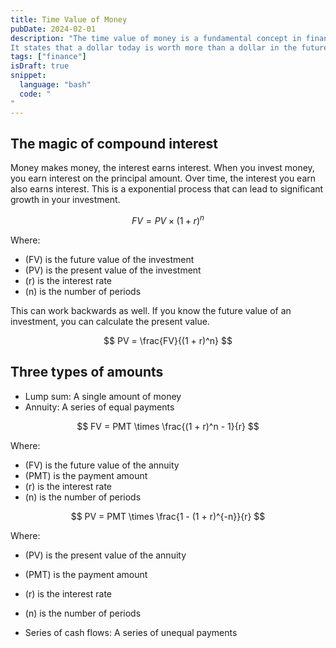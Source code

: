 ```yaml
---
title: Time Value of Money
pubDate: 2024-02-01
description: "The time value of money is a fundamental concept in finance.
It states that a dollar today is worth more than a dollar in the future."
tags: ["finance"]
isDraft: true
snippet:
  language: "bash"
  code: "
"
---
```


## The magic of compound interest

Money makes money, the interest earns interest. When you invest money,
you earn interest on the principal amount. Over time, the interest you
earn also earns interest. This is a exponential process that can lead to
significant growth in your investment.

$$
FV = PV \times (1 + r)^n
$$

Where:

- \(FV\) is the future value of the investment
- \(PV\) is the present value of the investment
- \(r\) is the interest rate
- \(n\) is the number of periods

This can work backwards as well. If you know the future value of an investment,
you can calculate the present value.

$$
PV = \frac{FV}{(1 + r)^n}
$$

## Three types of amounts

- Lump sum: A single amount of money
- Annuity: A series of equal payments

$$
FV = PMT \times \frac{(1 + r)^n - 1}{r}
$$

Where:

- \(FV\) is the future value of the annuity
- \(PMT\) is the payment amount
- \(r\) is the interest rate
- \(n\) is the number of periods

$$
PV = PMT \times \frac{1 - (1 + r)^{-n}}{r}
$$

Where:

- \(PV\) is the present value of the annuity
- \(PMT\) is the payment amount
- \(r\) is the interest rate
- \(n\) is the number of periods

- Series of cash flows: A series of unequal payments
